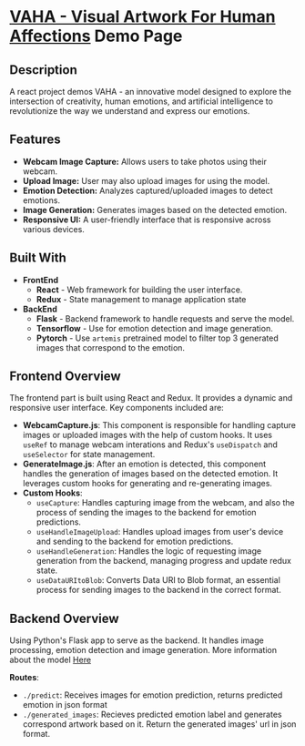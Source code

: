 # [VAHA - Visual Artwork For Human Affections](https://github.com/zxxwxyyy/VAHA/) Demo Page

## Description
A react project demos VAHA - an innovative model designed to explore the intersection of creativity, human emotions, and artificial intelligence to revolutionize the way we understand and express our emotions.

## Features

- **Webcam Image Capture:** Allows users to take photos using their webcam.
- **Upload Image:** User may also upload images for using the model. 
- **Emotion Detection:** Analyzes captured/uploaded images to detect emotions.
- **Image Generation:** Generates images based on the detected emotion.
- **Responsive UI:** A user-friendly interface that is responsive across various devices.

## Built With

- **FrontEnd**
    - **React** - Web framework for building the user interface.
    - **Redux** - State management to manage application state
- **BackEnd** 
    - **Flask** - Backend framework to handle requests and serve the model.
    - **Tensorflow** - Use for emotion detection and image generation.
    - **Pytorch** - Use `artemis` pretrained model to filter top 3 generated images that correspond to the emotion. 

## Frontend Overview

The frontend part is built using React and Redux. It provides a dynamic and responsive user interface. Key components included are: 

- **WebcamCapture.js**: This component is responsible for handling capture images or uploaded images with the help of custom hooks. It uses `useRef` to manage webcam interations and Redux's `useDispatch` and `useSelector` for state management. 
- **GenerateImage.js**: After an emotion is detected, this component handles the generation of images based on the detected emotion. It leverages custom hooks for generating and re-generating images.
- **Custom Hooks**:
    - `useCapture`: Handles capturing image from the webcam, and also the process of sending the images to the backend for emotion predictions. 
    - `useHandleImageUpload`: Handles upload images from user's device and sending to the backend for emotion predictions. 
    - `useHandleGeneration`: Handles the logic of requesting image generation from the backend, managing progress and update redux state. 
    - `useDataURItoBlob`: Converts Data URI to Blob format, an essential process for sending images to the backend in the correct format.

## Backend Overview

Using Python's Flask app to serve as the backend. It handles image processing, emotion detection and image generation. More information about the model [Here](https://github.com/zxxwxyyy/VAHA/)

**Routes**: 
- `./predict`: Receives images for emotion prediction, returns predicted emotion in json format
- `./generated_images`: Recieves predicted emotion label and generates correspond artwork based on it. Return the generated images' url in json format. 

